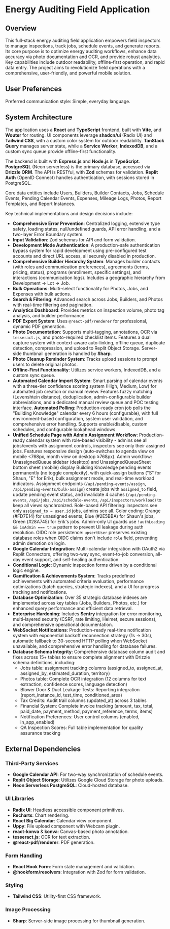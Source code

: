 # Energy Auditing Field Application

## Overview
This full-stack energy auditing field application empowers field inspectors to manage inspections, track jobs, schedule events, and generate reports. Its core purpose is to optimize energy auditing workflows, enhance data accuracy via photo documentation and OCR, and provide robust analytics. Key capabilities include outdoor readability, offline-first operation, and rapid data entry. The project aims to revolutionize field operations with a comprehensive, user-friendly, and powerful mobile solution.

## User Preferences
Preferred communication style: Simple, everyday language.

## System Architecture
The application uses a **React** and **TypeScript** frontend, built with **Vite**, and **Wouter** for routing. UI components leverage **shadcn/ui** (Radix UI) and **Tailwind CSS**, with a custom color system for outdoor readability. **TanStack Query** manages server state, while a **Service Worker**, **IndexedDB**, and a custom sync queue provide offline-first functionality.

The backend is built with **Express.js** and **Node.js** in **TypeScript**. **PostgreSQL** (Neon serverless) is the primary database, accessed via **Drizzle ORM**. The API is RESTful, with **Zod** schemas for validation. **Replit Auth** (OpenID Connect) handles authentication, with sessions stored in PostgreSQL.

Core data entities include Users, Builders, Builder Contacts, Jobs, Schedule Events, Pending Calendar Events, Expenses, Mileage Logs, Photos, Report Templates, and Report Instances.

Key technical implementations and design decisions include:
- **Comprehensive Error Prevention**: Centralized logging, extensive type safety, loading states, null/undefined guards, API error handling, and a two-layer Error Boundary system.
- **Input Validation**: Zod schemas for API and form validation.
- **Development Mode Authentication**: A production-safe authentication bypass system for rapid development using pre-configured test accounts and direct URL access, all securely disabled in production.
- **Comprehensive Builder Hierarchy System**: Manages builder contacts (with roles and communication preferences), agreements (terms, pricing, status), programs (enrollment, specific settings), and interactions (communication logs). Includes a geographic hierarchy from Development → Lot → Job.
- **Bulk Operations**: Multi-select functionality for Photos, Jobs, and Expenses with bulk actions.
- **Search & Filtering**: Advanced search across Jobs, Builders, and Photos with real-time filtering and pagination.
- **Analytics Dashboard**: Provides metrics on inspection volume, photo tag analysis, and builder performance.
- **PDF Export System**: Uses `@react-pdf/renderer` for professional, dynamic PDF generation.
- **Photo Documentation**: Supports multi-tagging, annotations, OCR via `tesseract.js`, and photo-required checklist items. Features a dual capture system with context-aware auto-linking, offline queue, duplicate detection, compression, and upload to Replit Object Storage. Server-side thumbnail generation is handled by **Sharp**.
- **Photo Cleanup Reminder System**: Tracks upload sessions to prompt users to delete original photos.
- **Offline-First Functionality**: Utilizes service workers, IndexedDB, and a custom sync queue.
- **Automated Calendar Import System**: Smart parsing of calendar events with a three-tier confidence scoring system (High, Medium, Low) for automated job creation or manual review. Features fuzzy matching (Levenshtein distance), deduplication, admin-configurable builder abbreviations, and a dedicated manual review queue and POC testing interface. **Automated Polling**: Production-ready cron job polls the "Building Knowledge" calendar every 6 hours (configurable), with full environment-based configuration, system user validation, and comprehensive error handling. Supports enable/disable, custom schedules, and configurable lookahead windows.
- **Unified Schedule Page with Admin Assignment Workflow**: Production-ready calendar system with role-based visibility - admins see all jobs/events with assignment controls, inspectors see only their assigned jobs. Features responsive design (auto-switches to agenda view on mobile <768px, month view on desktop ≥768px). Admin workflow: UnassignedQueue sidebar (desktop) and UnassignedQueueSheet bottom sheet (mobile) display Building Knowledge pending events permanently (no toggle complexity), with quick-assign buttons ("S" for Shaun, "E" for Erik), bulk assignment mode, and real-time workload indicators. Assignment endpoints (`/api/pending-events/assign`, `/api/pending-events/bulk-assign`) create jobs with `assigned_to` field, update pending event status, and invalidate 4 caches (`/api/pending-events`, `/api/jobs`, `/api/schedule-events`, `/api/inspectors/workload`) to keep all views synchronized. Role-based API filtering: inspectors see only `assigned_to = user.id` jobs, admins see all. Color coding: Orange (#FD7E14) for unassigned events, Blue (#2E5BBA) for Shaun's jobs, Green (#28A745) for Erik's jobs. Admin-only UI guards use `!authLoading && isAdmin === true` pattern to prevent UI leakage during auth resolution. OIDC role persistence: `upsertUser` preserves existing database roles when OIDC claims don't include `role` field, preventing admin demotion on login.
- **Google Calendar Integration**: Multi-calendar integration with OAuth2 via Replit Connectors, offering two-way sync, event-to-job conversion, all-day event support, and self-healing authentication.
- **Conditional Logic**: Dynamic inspection forms driven by a conditional logic engine.
- **Gamification & Achievements System**: Tracks predefined achievements with automated criteria evaluation, performance optimizations (batch queries, strategic indexes), and a UI for progress tracking and notifications.
- **Database Optimization**: Over 35 strategic database indexes are implemented across key tables (Jobs, Builders, Photos, etc.) for enhanced query performance and efficient data retrieval.
- **Enterprise Hardening**: Includes **Sentry** integration for error monitoring, multi-layered security (CSRF, rate limiting, Helmet, secure sessions), and comprehensive operational documentation.
- **WebSocket Notifications**: Production-ready real-time notification system with exponential backoff reconnection strategy (1s → 30s), automatic fallback to 30-second HTTP polling when WebSocket unavailable, and comprehensive error handling for database failures.
- **Database Schema Integrity**: Comprehensive database column audit and fixes across 15+ tables to ensure complete alignment with Drizzle schema definitions, including:
  - Jobs table: assignment tracking columns (assigned_to, assigned_at, assigned_by, estimated_duration, territory)
  - Photos table: Complete OCR integration (12 columns for text extraction, confidence scores, language detection)
  - Blower Door & Duct Leakage Tests: Reporting integration (report_instance_id, test_time, conditioned_area)
  - Tax Credits: Audit trail columns (updated_at) across 3 tables
  - Financial System: Complete invoice tracking (amount, tax, total, paid_date, payment_method, payment_reference, terms, items)
  - Notification Preferences: User control columns (enabled, in_app_enabled)
  - QA Inspection Scores: Full table implementation for quality assurance tracking

## External Dependencies

### Third-Party Services
-   **Google Calendar API**: For two-way synchronization of schedule events.
-   **Replit Object Storage**: Utilizes Google Cloud Storage for photo uploads.
-   **Neon Serverless PostgreSQL**: Cloud-hosted database.

### UI Libraries
-   **Radix UI**: Headless accessible component primitives.
-   **Recharts**: Chart rendering.
-   **React Big Calendar**: Calendar view component.
-   **Uppy**: File upload component with Webcam plugin.
-   **react-konva** & **konva**: Canvas-based photo annotation.
-   **tesseract.js**: OCR for text extraction.
-   **@react-pdf/renderer**: PDF generation.

### Form Handling
-   **React Hook Form**: Form state management and validation.
-   **@hookform/resolvers**: Integration with Zod for form validation.

### Styling
-   **Tailwind CSS**: Utility-first CSS framework.

### Image Processing
-   **Sharp**: Server-side image processing for thumbnail generation.
